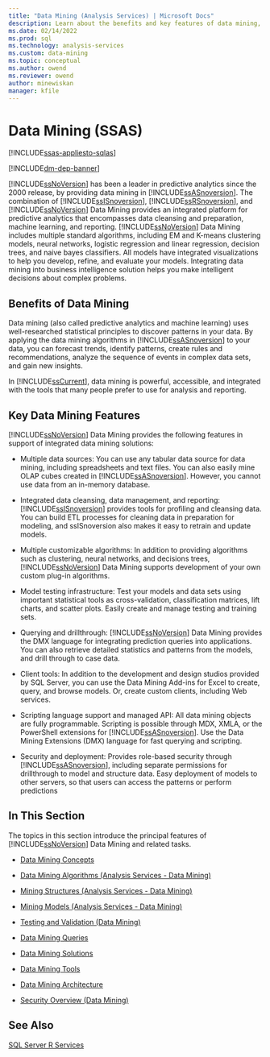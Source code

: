 ```yaml
---
title: "Data Mining (Analysis Services) | Microsoft Docs"
description: Learn about the benefits and key features of data mining, also called predictive analytics and machine learning, in SQL Server Analysis Services.
ms.date: 02/14/2022
ms.prod: sql
ms.technology: analysis-services
ms.custom: data-mining
ms.topic: conceptual
ms.author: owend
ms.reviewer: owend
author: minewiskan
manager: kfile
---
```

# Data Mining (SSAS)
[!INCLUDE[ssas-appliesto-sqlas](../includes/ssas-appliesto-sqlas.md)]

[!INCLUDE[dm-dep-banner](../includes/dm-dep-banner.md)]

  [!INCLUDE[ssNoVersion](../includes/ssnoversion-md.md)] has been a leader in predictive analytics since the 2000 release, by providing data mining in [!INCLUDE[ssASnoversion](../includes/ssasnoversion-md.md)]. The combination of [!INCLUDE[ssISnoversion](../includes/ssisnoversion-md.md)], [!INCLUDE[ssRSnoversion](../includes/ssrsnoversion-md.md)], and [!INCLUDE[ssNoVersion](../includes/ssnoversion-md.md)] Data Mining provides an integrated platform for predictive analytics that encompasses data cleansing and preparation, machine learning, and reporting. [!INCLUDE[ssNoVersion](../includes/ssnoversion-md.md)] Data Mining includes multiple standard algorithms, including EM and K-means clustering models, neural networks, logistic regression and linear regression, decision trees, and naive bayes classifiers. All models have integrated visualizations to help you develop, refine, and evaluate your models.  Integrating data mining into business intelligence solution helps you make intelligent decisions about complex problems.  
  
## Benefits of Data Mining  
 Data mining (also called predictive analytics and machine learning) uses well-researched statistical principles to discover patterns in your data. By applying the data mining algorithms in [!INCLUDE[ssASnoversion](../includes/ssasnoversion-md.md)] to your data, you can forecast trends, identify patterns, create rules and recommendations, analyze the sequence of events in complex data sets, and gain new insights.  
  
 In [!INCLUDE[ssCurrent](../includes/sscurrent-md.md)], data mining is powerful, accessible, and integrated with the tools that many people prefer to use for analysis and reporting.  
  
## Key Data Mining Features  
 [!INCLUDE[ssNoVersion](../includes/ssnoversion-md.md)] Data Mining provides the following features in support of integrated data mining solutions:  
  
-   Multiple data sources: You can use any tabular data source for data mining, including spreadsheets and text files. You can also easily mine OLAP cubes created in [!INCLUDE[ssASnoversion](../includes/ssasnoversion-md.md)]. However, you cannot use data from an in-memory database.  
  
-   Integrated data cleansing, data management, and reporting: [!INCLUDE[ssISnoversion](../includes/ssisnoversion-md.md)] provides tools for profiling and cleansing data. You can build ETL processes for cleaning data in preparation for modeling, and ssISnoversion also makes it easy to retrain and update models.  
  
-   Multiple customizable algorithms: In addition to providing algorithms such as clustering, neural networks, and decisions trees, [!INCLUDE[ssNoVersion](../includes/ssnoversion-md.md)] Data Mining supports development of your own custom plug-in algorithms.  
  
-   Model testing infrastructure: Test your models and data sets using important statistical tools as cross-validation, classification matrices, lift charts, and scatter plots. Easily create and manage testing and training sets.  
  
-   Querying and drillthrough: [!INCLUDE[ssNoVersion](../includes/ssnoversion-md.md)] Data Mining provides the DMX language for integrating  prediction queries into applications. You can also retrieve detailed statistics and patterns from the models, and drill through to case data.  
  
-   Client tools: In addition to the development and design studios provided by SQL Server, you can use the Data Mining Add-ins for Excel to create, query, and browse models. Or, create custom clients, including Web services.  
  
-   Scripting language support and managed API: All data mining objects are fully programmable. Scripting is possible through MDX, XMLA, or the PowerShell extensions for [!INCLUDE[ssASnoversion](../includes/ssasnoversion-md.md)]. Use the Data Mining Extensions (DMX) language for fast querying and scripting.  
  
-   Security and deployment: Provides role-based security through [!INCLUDE[ssASnoversion](../includes/ssasnoversion-md.md)], including separate permissions for drillthrough to model and structure data. Easy deployment of models to other servers, so that users can access the patterns or perform predictions  
  
## In This Section  
 The topics in this section introduce the principal features of [!INCLUDE[ssNoVersion](../includes/ssnoversion-md.md)] Data Mining and related tasks.  
  
-   [Data Mining Concepts](../../analysis-services/data-mining/data-mining-concepts.md)  
  
-   [Data Mining Algorithms &#40;Analysis Services - Data Mining&#41;](../../analysis-services/data-mining/data-mining-algorithms-analysis-services-data-mining.md)  
  
-   [Mining Structures &#40;Analysis Services - Data Mining&#41;](../../analysis-services/data-mining/mining-structures-analysis-services-data-mining.md)  
  
-   [Mining Models &#40;Analysis Services - Data Mining&#41;](../../analysis-services/data-mining/mining-models-analysis-services-data-mining.md)  
  
-   [Testing and Validation &#40;Data Mining&#41;](../../analysis-services/data-mining/testing-and-validation-data-mining.md)  
  
-   [Data Mining Queries](../../analysis-services/data-mining/data-mining-queries.md)  
  
-   [Data Mining Solutions](../../analysis-services/data-mining/data-mining-solutions.md)  
  
-   [Data Mining Tools](../../analysis-services/data-mining/data-mining-tools.md)  
  
-   [Data Mining Architecture](../../analysis-services/data-mining/data-mining-architecture.md)  
  
-   [Security Overview &#40;Data Mining&#41;](../../analysis-services/data-mining/security-overview-data-mining.md)  
  
## See Also  
 [SQL Server R Services](/sql/advanced-analytics/r-services/sql-server-r-services)  
  
  

